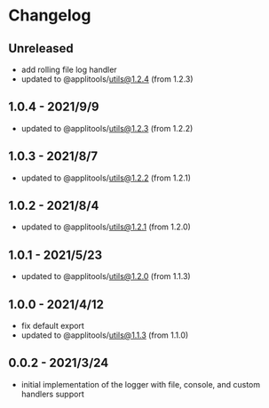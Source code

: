 # Changelog

## Unreleased

- add rolling file log handler
- updated to @applitools/utils@1.2.4 (from 1.2.3)

## 1.0.4 - 2021/9/9

- updated to @applitools/utils@1.2.3 (from 1.2.2)

## 1.0.3 - 2021/8/7

- updated to @applitools/utils@1.2.2 (from 1.2.1)

## 1.0.2 - 2021/8/4

- updated to @applitools/utils@1.2.1 (from 1.2.0)

## 1.0.1 - 2021/5/23

- updated to @applitools/utils@1.2.0 (from 1.1.3)

## 1.0.0 - 2021/4/12

- fix default export
- updated to @applitools/utils@1.1.3 (from 1.1.0)

## 0.0.2 - 2021/3/24

- initial implementation of the logger with file, console, and custom handlers support